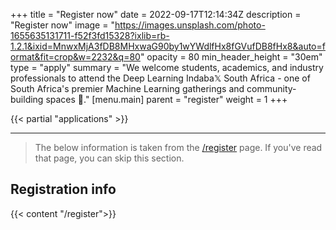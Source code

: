 +++
title = "Register now"
date = 2022-09-17T12:14:34Z
description = "Register now"
image = "https://images.unsplash.com/photo-1655635131711-f52f3fd15328?ixlib=rb-1.2.1&ixid=MnwxMjA3fDB8MHxwaG90by1wYWdlfHx8fGVufDB8fHx8&auto=format&fit=crop&w=2232&q=80"
opacity = 80
min_header_height = "30em"
type = "apply"
summary = "We welcome students, academics, and industry professionals to attend the Deep Learning Indaba𝕏 South Africa - one of South Africa's premier Machine Learning gatherings and community-building spaces 🤝."
[menu.main]
parent = "register"
weight = 1
+++

{{< partial "applications" >}}

---

> The below information is taken from the [/register](/register) page. If you've read that page, you can skip this section.

## Registration info
<!-- include **content** from _index.md -->
{{< content "/register">}}

